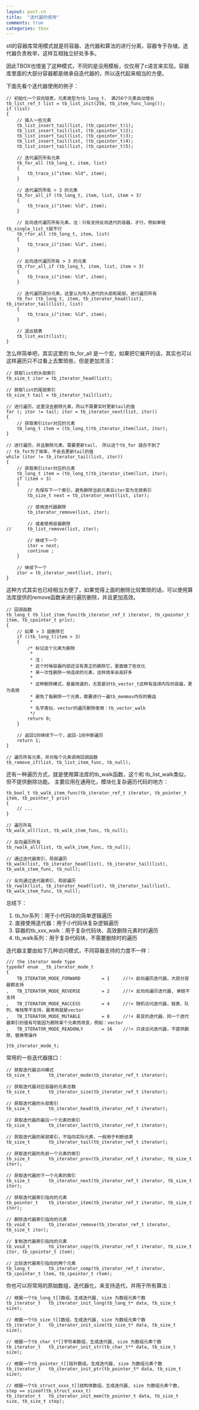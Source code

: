 ```yaml
---
layout: post.cn
title:  "迭代器的使用"
comments: true
categories: tbox
---
```


stl的容器库常用模式就是将容器、迭代器和算法的进行分离，容器专于存储，迭代器负责枚举，这样互相独立好处多多。

因此TBOX也借鉴了这种模式，不同的是没用模板，仅仅用了c语言来实现。容器库里面的大部分容器都是继承自迭代器的，所以迭代起来相当的方便。

下面先看个迭代器使用的例子：

<!-- more -->

    // 初始化一个双向链表，元素类型为tb_long_t， 满256个元素自动增长
    tb_list_ref_t list = tb_list_init(256, tb_item_func_long());
    if (list)
    {
        // 插入一些元素
        tb_list_insert_tail(list, (tb_cpointer_t)1);
        tb_list_insert_tail(list, (tb_cpointer_t)2);
        tb_list_insert_tail(list, (tb_cpointer_t)3);
        tb_list_insert_tail(list, (tb_cpointer_t)4);
        tb_list_insert_tail(list, (tb_cpointer_t)5);
        
        // 迭代遍历所有元素
        tb_for_all (tb_long_t, item, list)
        {
            tb_trace_i("item: %ld", item);
        }
        
        // 迭代遍历所有 > 3 的元素
        tb_for_all_if (tb_long_t, item, list, item > 3)
        {
            tb_trace_i("item: %ld", item);
        }
        
        // 反向迭代遍历所有元素，注：只有支持反向迭代的容器，才行，例如单链tb_single_list_t就不行
        tb_rfor_all (tb_long_t, item, list)
        {
            tb_trace_i("item: %ld", item);
        }
        
        // 反向迭代遍历所有 > 3 的元素
        tb_rfor_all_if (tb_long_t, item, list, item > 3)
        {
            tb_trace_i("item: %ld", item);
        }
        
        // 迭代遍历部分元素，这里认为传入迭代的头部和尾部，进行遍历所有
        tb_for (tb_long_t, item, tb_iterator_head(list), tb_iterator_tail(list), list)
        {
            tb_trace_i("item: %ld", item);
        }
        
        // 退出链表
        tb_list_exit(list);
    }

怎么样简单吧，其实这里的 tb_for_all 是一个宏，如果把它展开的话，其实也可以这样遍历只不过看上去繁琐些，但是更加灵活：

    // 获取list的头部索引
    tb_size_t itor = tb_iterator_head(list);

    // 获取list的尾部索引
    tb_size_t tail = tb_iterator_tail(list);

    // 进行遍历，这里没去删除元素，所以不需要实时更新tail的值
    for (; itor != tail; itor = tb_iterator_next(list, itor))
    {
        // 获取索引itor对应的元素
        tb_long_t item = (tb_long_t)tb_iterator_item(list, itor);
    }

    // 进行遍历，并且删除元素，需要更新tail， 所以这个tb_for 就办不到了
    // tb_for为了效率，不会去更新tail的值
    while (itor != tb_iterator_tail(list, itor))
    {
        // 获取索引itor对应的元素
        tb_long_t item = (tb_long_t)tb_iterator_item(list, itor);
        if (item > 3)
        {
            // 先保存下一个索引，避免删除当前元素后itor变为无效索引
            tb_size_t next = tb_iterator_next(list, itor);
            
            // 使用迭代器删除
            tb_iterator_remove(list, itor);
            
            // 或者使用容器删除
    //      tb_list_remove(list, itor);

            // 继续下一个
            itor = next;
            continue ;
        }
        
        // 继续下一个
        itor = tb_iterator_next(list, itor);
    }


这种方式其实也已经相当方便了，如果觉得上面的删除比较繁琐的话，可以使用算法库提供的remove函数来进行遍历删除，并且更加高效。

    // 回调函数
    tb_long_t tb_list_item_func(tb_iterator_ref_t iterator, tb_cpointer_t item, tb_cpointer_t priv);
    {
        // 如果 > 3 就删除它
        if ((tb_long_t)item > 3)
        {
            /* 标记这个元素为删除
             * 
             * 注：
             * 这个时候容器内部还没有真正的删除它，里面做了些优化
             * 来一次性删除一块连续的元素，这样效率会高好多
             *
             * 这种删除模式，是最快速的，尤其是对tb_vector_t这种有连续内存的容器，更为高效
             * 避免了每删除一个元素，都要进行一遍tb_memmov内存的搬运
             *
             * 名字类似，vector的遍历删除使用：tb_vector_walk
             */
            return 0;
        }
        
        // 返回1则继续下一个，返回-1则中断遍历
        return 1;
    }

    // 遍历所有元素，并对每个元素调用回调函数
    tb_remove_if(list, tb_list_item_func, tb_null);

还有一种遍历方式，就是使用算法库的tb_walk函数，这个和 tb_list_walk类似，但不提供删除功能。
主要应用在通用化，模块化复杂遍历代码的地方：

    tb_bool_t tb_walk_item_func(tb_iterator_ref_t iterator, tb_pointer_t item, tb_pointer_t priv)
    {
        // ...
    }

    // 遍历所有
    tb_walk_all(list, tb_walk_item_func, tb_null);

    // 反向遍历所有
    tb_rwalk_all(list, tb_walk_item_func, tb_null);

    // 通过迭代器索引，局部遍历
    tb_walk(list, tb_iterator_head(list), tb_iterator_tail(list), tb_walk_item_func, tb_null);

    // 反向通过迭代器索引，局部遍历
    tb_rwalk(list, tb_iterator_head(list), tb_iterator_tail(list), tb_walk_item_func, tb_null);

总结下：

1. tb_for系列：用于小代码块的简单逻辑遍历
2. 直接使用迭代器：用于小代码块复杂逻辑遍历
3. 容器的tb_xxx_walk：用于复杂代码块、高效删除元素时的遍历
4. tb_walk系列：用于复杂代码块，不需要删除时的遍历

迭代器主要由如下几种访问模式，不同容器支持的力度不一样：

    /// the iterator mode type
    typedef enum __tb_iterator_mode_t
    {
        TB_ITERATOR_MODE_FORWARD        = 1     //!< 前向遍历迭代器，大部分容器都支持
    ,   TB_ITERATOR_MODE_REVERSE        = 2     //!< 反向向遍历迭代器, 单链不支持
    ,   TB_ITERATOR_MODE_RACCESS        = 4     //!< 随机访问迭代器，链表、队列、堆栈等不支持，最常用就是vector
    ,   TB_ITERATOR_MODE_MUTABLE        = 8     //!< 易变的迭代器，同一个迭代器索引的值有可能因为删除某个元素而改变，例如：vector
    ,   TB_ITERATOR_MODE_READONLY       = 16    //!< 只读访问迭代器，不提供删除、替换等操作

    }tb_iterator_mode_t;
常用的一些迭代器接口：

    // 获取迭代器访问模式
    tb_size_t       tb_iterator_mode(tb_iterator_ref_t iterator);

    // 获取迭代器对应容器的元素总数
    tb_size_t       tb_iterator_size(tb_iterator_ref_t iterator);

    // 获取迭代器的头部索引
    tb_size_t       tb_iterator_head(tb_iterator_ref_t iterator);

    // 获取迭代器的最后一个元素的索引
    tb_size_t       tb_iterator_last(tb_iterator_ref_t iterator);

    // 获取迭代器的尾部索引，不指向实际元素，一般用于判断结束
    tb_size_t       tb_iterator_tail(tb_iterator_ref_t iterator);

    // 获取迭代器的先前一个元素的索引
    tb_size_t       tb_iterator_prev(tb_iterator_ref_t iterator, tb_size_t itor);

    // 获取迭代器的下一个元素的索引
    tb_size_t       tb_iterator_next(tb_iterator_ref_t iterator, tb_size_t itor);

    // 获取迭代器索引指向的元素
    tb_pointer_t    tb_iterator_item(tb_iterator_ref_t iterator, tb_size_t itor);

    // 删除迭代器索引指向的元素
    tb_void_t       tb_iterator_remove(tb_iterator_ref_t iterator, tb_size_t itor);

    // 复制迭代器索引指向的元素
    tb_void_t       tb_iterator_copy(tb_iterator_ref_t iterator, tb_size_t itor, tb_cpointer_t item);

    // 比较迭代器索引指向的两个元素
    tb_long_t       tb_iterator_comp(tb_iterator_ref_t iterator, tb_cpointer_t ltem, tb_cpointer_t rtem);

你也可以将常用的原始数组，迭代器化，来支持迭代，并用于所有算法：

    // 根据一个tb_long_t[]数组，生成迭代器, size 为数组元素个数
    tb_iterator_t   tb_iterator_init_long(tb_long_t* data, tb_size_t size);

    // 根据一个tb_size_t[]数组，生成迭代器, size 为数组元素个数
    tb_iterator_t   tb_iterator_init_size(tb_size_t* data, tb_size_t size);

    // 根据一个tb_char_t*[]字符串数组，生成迭代器, size 为数组元素个数
    tb_iterator_t   tb_iterator_init_str(tb_char_t** data, tb_size_t size);

    // 根据一个tb_pointer_t[]指针数组，生成迭代器, size 为数组元素个数
    tb_iterator_t   tb_iterator_init_ptr(tb_pointer_t* data, tb_size_t size);

    // 根据一个tb_struct_xxxx_t[]结构体数组，生成迭代器, size 为数组元素个数, step == sizeof(tb_struct_xxxx_t)
    tb_iterator_t   tb_iterator_init_mem(tb_pointer_t data, tb_size_t size, tb_size_t step);
